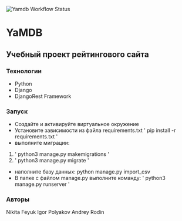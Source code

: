 ![Yamdb Workflow Status](https://github.com/Andre-afaf/yamdb_final/actions/workflows/yamdb_workflow.yml/badge.svg?branch=master&event=push)
# YaMDB
## Учебный проект рейтингового сайта



### Технологии
- Python 
- Django 
- DjangoRest Framework

### Запуск
- Создайте и активируйте виртуальное окружение
- Установите зависимости из файла requirements.txt
' pip install -r requirements.txt '
- выполните миграции:
 1) ' python3 manage.py makemigrations '
 2) ' python3 manage.py migrate '
- наполните базу данных:
 python manage.py import_csv
- В папке с файлом manage.py выполните команду:
' python3 manage.py runserver ' 

### Авторы
Nikita Feyuk
Igor Polyakov
Andrey Rodin